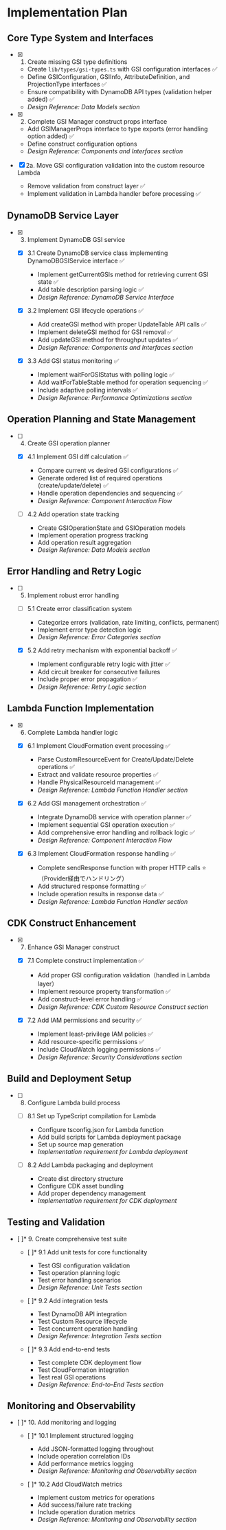 # Implementation Plan

## Core Type System and Interfaces

-   [x] 1. Create missing GSI type definitions

    -   Create `lib/types/gsi-types.ts` with GSI configuration interfaces ✅
    -   Define GSIConfiguration, GSIInfo, AttributeDefinition, and ProjectionType interfaces ✅
    -   Ensure compatibility with DynamoDB API types (validation helper added) ✅
    -   _Design Reference: Data Models section_

-   [x] 2. Complete GSI Manager construct props interface
    -   Add GSIManagerProps interface to type exports (error handling option added) ✅
    -   Define construct configuration options
    -   _Design Reference: Components and Interfaces section_

-   [x] 2a. Move GSI configuration validation into the custom resource Lambda
    -   Remove validation from construct layer ✅
    -   Implement validation in Lambda handler before processing ✅

## DynamoDB Service Layer

-   [x] 3. Implement DynamoDB GSI service

    -   [x] 3.1 Create DynamoDB service class implementing DynamoDBGSIService interface ✅

        -   Implement getCurrentGSIs method for retrieving current GSI state ✅
        -   Add table description parsing logic ✅
        -   _Design Reference: DynamoDB Service Interface_

    -   [x] 3.2 Implement GSI lifecycle operations ✅

        -   Add createGSI method with proper UpdateTable API calls ✅
        -   Implement deleteGSI method for GSI removal ✅
        -   Add updateGSI method for throughput updates ✅
        -   _Design Reference: Components and Interfaces section_

    -   [x] 3.3 Add GSI status monitoring ✅
        -   Implement waitForGSIStatus with polling logic ✅
        -   Add waitForTableStable method for operation sequencing ✅
        -   Include adaptive polling intervals ✅
        -   _Design Reference: Performance Optimizations section_

## Operation Planning and State Management

-   [ ] 4. Create GSI operation planner

    -   [x] 4.1 Implement GSI diff calculation ✅

        -   Compare current vs desired GSI configurations ✅
        -   Generate ordered list of required operations (create/update/delete) ✅
        -   Handle operation dependencies and sequencing ✅
        -   _Design Reference: Component Interaction Flow_

    -   [ ] 4.2 Add operation state tracking
        -   Create GSIOperationState and GSIOperation models
        -   Implement operation progress tracking
        -   Add operation result aggregation
        -   _Design Reference: Data Models section_

## Error Handling and Retry Logic

-   [ ] 5. Implement robust error handling

    -   [ ] 5.1 Create error classification system

        -   Categorize errors (validation, rate limiting, conflicts, permanent)
        -   Implement error type detection logic
        -   _Design Reference: Error Categories section_

    -   [x] 5.2 Add retry mechanism with exponential backoff ✅
        -   Implement configurable retry logic with jitter ✅
        -   Add circuit breaker for consecutive failures
        -   Include proper error propagation ✅
        -   _Design Reference: Retry Logic section_

## Lambda Function Implementation

-   [x] 6. Complete Lambda handler logic

    -   [x] 6.1 Implement CloudFormation event processing ✅

        -   Parse CustomResourceEvent for Create/Update/Delete operations ✅
        -   Extract and validate resource properties ✅
        -   Handle PhysicalResourceId management ✅
        -   _Design Reference: Lambda Function Handler section_

    -   [x] 6.2 Add GSI management orchestration ✅

        -   Integrate DynamoDB service with operation planner ✅
        -   Implement sequential GSI operation execution ✅
        -   Add comprehensive error handling and rollback logic ✅
        -   _Design Reference: Component Interaction Flow_

    -   [x] 6.3 Implement CloudFormation response handling ✅
        -   Complete sendResponse function with proper HTTP calls ⭐（Provider経由でハンドリング）
        -   Add structured response formatting ✅
        -   Include operation results in response data ✅
        -   _Design Reference: Lambda Function Handler section_

## CDK Construct Enhancement

-   [x] 7. Enhance GSI Manager construct

    -   [x] 7.1 Complete construct implementation ✅

        -   Add proper GSI configuration validation（handled in Lambda layer）
        -   Implement resource property transformation ✅
        -   Add construct-level error handling ✅
        -   _Design Reference: CDK Custom Resource Construct section_

    -   [x] 7.2 Add IAM permissions and security ✅
        -   Implement least-privilege IAM policies ✅
        -   Add resource-specific permissions ✅
        -   Include CloudWatch logging permissions ✅
        -   _Design Reference: Security Considerations section_

## Build and Deployment Setup

-   [ ] 8. Configure Lambda build process

    -   [ ] 8.1 Set up TypeScript compilation for Lambda

        -   Configure tsconfig.json for Lambda function
        -   Add build scripts for Lambda deployment package
        -   Set up source map generation
        -   _Implementation requirement for Lambda deployment_

    -   [ ] 8.2 Add Lambda packaging and deployment
        -   Create dist directory structure
        -   Configure CDK asset bundling
        -   Add proper dependency management
        -   _Implementation requirement for CDK deployment_

## Testing and Validation

-   [ ]\* 9. Create comprehensive test suite

    -   [ ]\* 9.1 Add unit tests for core functionality

        -   Test GSI configuration validation
        -   Test operation planning logic
        -   Test error handling scenarios
        -   _Design Reference: Unit Tests section_

    -   [ ]\* 9.2 Add integration tests

        -   Test DynamoDB API integration
        -   Test Custom Resource lifecycle
        -   Test concurrent operation handling
        -   _Design Reference: Integration Tests section_

    -   [ ]\* 9.3 Add end-to-end tests
        -   Test complete CDK deployment flow
        -   Test CloudFormation integration
        -   Test real GSI operations
        -   _Design Reference: End-to-End Tests section_

## Monitoring and Observability

-   [ ]\* 10. Add monitoring and logging

    -   [ ]\* 10.1 Implement structured logging

        -   Add JSON-formatted logging throughout
        -   Include operation correlation IDs
        -   Add performance metrics logging
        -   _Design Reference: Monitoring and Observability section_

    -   [ ]\* 10.2 Add CloudWatch metrics
        -   Implement custom metrics for operations
        -   Add success/failure rate tracking
        -   Include operation duration metrics
        -   _Design Reference: Monitoring and Observability section_
